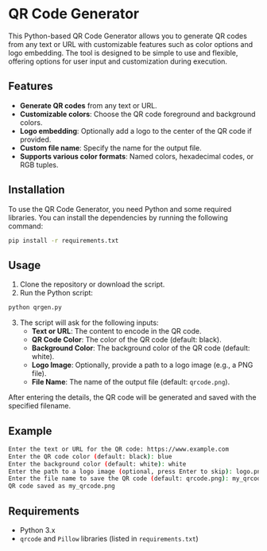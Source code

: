 # QR Code Generator

This Python-based QR Code Generator allows you to generate QR codes from any text or URL with customizable features such as color options and logo embedding. The tool is designed to be simple to use and flexible, offering options for user input and customization during execution.

## Features

- **Generate QR codes** from any text or URL.
- **Customizable colors**: Choose the QR code foreground and background colors.
- **Logo embedding**: Optionally add a logo to the center of the QR code if provided.
- **Custom file name**: Specify the name for the output file.
- **Supports various color formats**: Named colors, hexadecimal codes, or RGB tuples.

## Installation

To use the QR Code Generator, you need Python and some required libraries. You can install the dependencies by running the following command:

```bash
pip install -r requirements.txt
```

## Usage

1. Clone the repository or download the script.
2. Run the Python script:

```bash
python qrgen.py
```

3. The script will ask for the following inputs:
   - **Text or URL**: The content to encode in the QR code.
   - **QR Code Color**: The color of the QR code (default: black).
   - **Background Color**: The background color of the QR code (default: white).
   - **Logo Image**: Optionally, provide a path to a logo image (e.g., a PNG file).
   - **File Name**: The name of the output file (default: `qrcode.png`).

After entering the details, the QR code will be generated and saved with the specified filename.

## Example

```bash
Enter the text or URL for the QR code: https://www.example.com
Enter the QR code color (default: black): blue
Enter the background color (default: white): white
Enter the path to a logo image (optional, press Enter to skip): logo.png
Enter the file name to save the QR code (default: qrcode.png): my_qrcode.png
QR code saved as my_qrcode.png
```

## Requirements

- Python 3.x
- `qrcode` and `Pillow` libraries (listed in `requirements.txt`)
